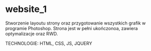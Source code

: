 # website_1

Stworzenie layoutu strony oraz przygotowanie wszystkich grafik w programie Photoshop. Strona jest w pełni ukończonoa, zawiera optymalizacje oraz RWD.

TECHNOLOGIE: HTML, CSS, JS, JQUERY
